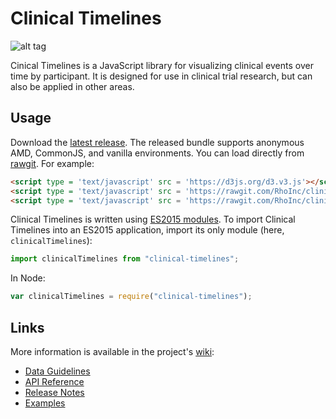 # Clinical Timelines

![alt tag](https://user-images.githubusercontent.com/31038805/32514368-ccf98744-c3ca-11e7-890d-d10bba8350ff.gif)


Cinical Timelines is a JavaScript library for visualizing clinical events over time by participant. It is designed for use in clinical trial research, but can also be applied in other areas.



## Usage

Download the [latest release](https://github.com/RhoInc/clinical-timelines/releases/latest). The released bundle supports anonymous AMD, CommonJS, and vanilla environments. You can load directly from [rawgit](https://rawgit.com/RhoInc/clinical-timelines/master/build/clinicalTimelines.js). For example:

```html
<script type = 'text/javascript' src = 'https://d3js.org/d3.v3.js'></script>
<script type = 'text/javascript' src = 'https://rawgit.com/RhoInc/clinical-timelines/master/build/Webcharts.js'></script>
<script type = 'text/javascript' src = 'https://rawgit.com/RhoInc/clinical-timelines/master/build/clinicalTimelines.js'></script>
```

Clinical Timelines is written using [ES2015 modules](http://www.2ality.com/2014/09/es6-modules-final.html). To import Clinical Timelines into an ES2015 application, import its only module (here, `clinicalTimelines`):

```js
import clinicalTimelines from "clinical-timelines";
```

In Node:

```js
var clinicalTimelines = require("clinical-timelines");
```
## Links

More information is available in the project's [wiki](https://github.com/RhoInc/clinical-timelines/wiki): 

* [Data Guidelines](https://github.com/RhoInc/clinical-timelines/wiki/Data-Guidelines)
* [API Reference](https://github.com/RhoInc/clinical-timelines/wiki/API)
* [Release Notes](https://github.com/RhoInc/clinical-timelines/releases)
* [Examples](https://rhoinc.github.io/viz-library/)
